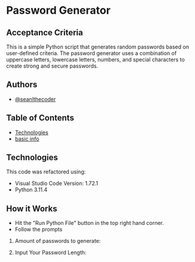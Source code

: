 
# Password Generator


## Acceptance Criteria

This is a simple Python script that generates random passwords based on user-defined criteria. The password generator uses a combination of uppercase letters, lowercase letters, numbers, and special characters to create strong and secure passwords.


## Authors

- [@seanlthecoder](https://github.com/seanlthecoder)
  

## Table of Contents
* [Technologies](#technologies)
* [basic info](#basic-info)


## Technologies

This code was refactored using:
- Visual Studio Code
  Version: 1.72.1
- Python 3.11.4

## How it Works

- Hit the "Run Python File" button in the top right hand corner.
- Follow the prompts
1. Amount of passwords to generate: 

2. Input Your Password Length:






